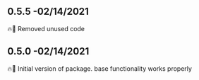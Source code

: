 ## 0.5.5 -02/14/2021
🔥🚀
Removed unused code

## 0.5.0 -02/14/2021
🔥🚀
Initial version of package. base functionality works properly